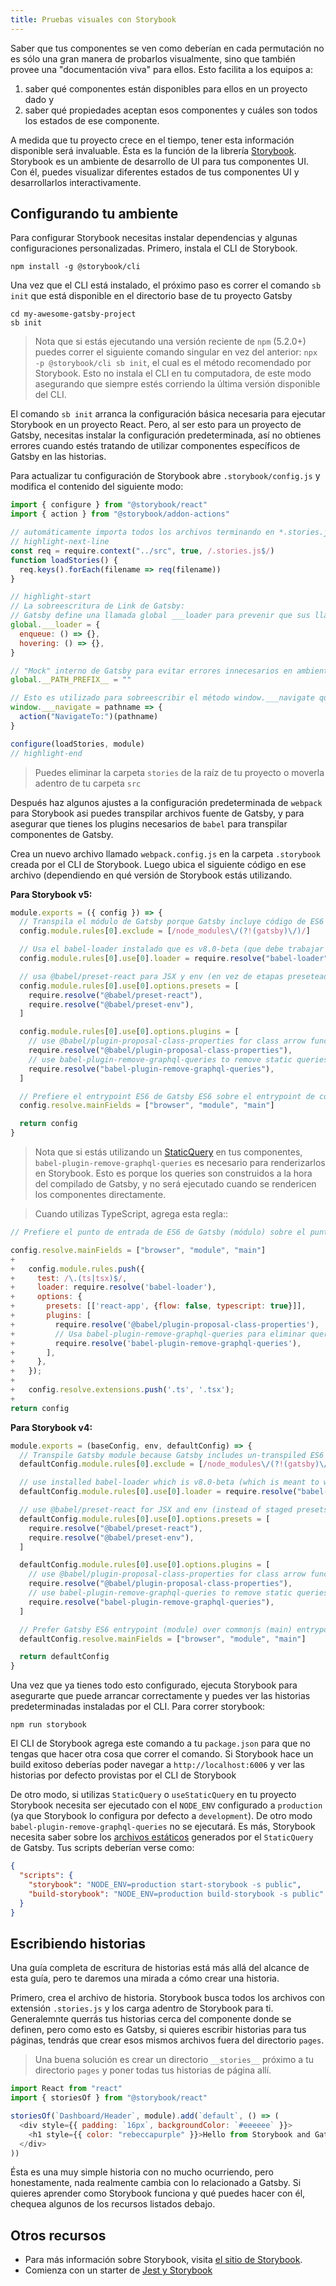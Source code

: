 ```yaml
---
title: Pruebas visuales con Storybook
---
```


Saber que tus componentes se ven como deberían en cada permutación no es sólo una gran manera de probarlos visualmente, sino que también provee una "documentación viva" para ellos. Esto facilita a los equipos a:

1. saber qué componentes están disponibles para ellos en un proyecto dado y
2. saber qué propiedades aceptan esos componentes y cuáles son todos los estados de ese componente.

A medida que tu proyecto crece en el tiempo, tener esta información disponible será invaluable. Ésta es la función de la librería [Storybook](https://storybook.js.org/). Storybook es un ambiente de desarrollo de UI para tus componentes UI. Con él, puedes visualizar diferentes estados de tus componentes UI y desarrollarlos interactivamente.

## Configurando tu ambiente

Para configurar Storybook necesitas instalar dependencias y algunas configuraciones personalizadas. Primero, instala el CLI de Storybook.

```shell
npm install -g @storybook/cli
```

Una vez que el CLI está instalado, el próximo paso es correr el comando `sb init` que está disponible en el directorio base de tu proyecto Gatsby

```shell
cd my-awesome-gatsby-project
sb init
```

> Nota que si estás ejecutando una versión reciente de `npm` (5.2.0+) puedes correr el siguiente comando singular en vez del anterior: `npx -p @storybook/cli sb init`, el cual es el método recomendado por Storybook. Esto no instala el CLI en tu computadora, de este modo asegurando que siempre estés corriendo la última versión disponible del CLI.

El comando `sb init` arranca la configuración básica necesaria para ejecutar Storybook en un proyecto React. Pero, al ser esto para un proyecto de Gatsby, necesitas instalar la configuración predeterminada, así no obtienes errores cuando estés tratando de utilizar componentes específicos de Gatsby en las historias.

Para actualizar tu configuración de Storybook abre `.storybook/config.js` y modifica el contenido del siguiente modo:

```js:title=.storybook/config.js
import { configure } from "@storybook/react"
import { action } from "@storybook/addon-actions"

// automáticamente importa todos los archivos terminando en *.stories.js
// highlight-next-line
const req = require.context("../src", true, /.stories.js$/)
function loadStories() {
  req.keys().forEach(filename => req(filename))
}

// highlight-start
// La sobreescritura de Link de Gatsby:
// Gatsby define una llamada global ___loader para prevenir que sus llamadas de métodos creen errores de consola. Debes pisarlo aquí
global.___loader = {
  enqueue: () => {},
  hovering: () => {},
}

// "Mock" interno de Gatsby para evitar errores innecesarios en ambientes de testing de storybook
global.__PATH_PREFIX__ = ""

// Esto es utilizado para sobreescribir el método window.___navigate que Gatsby usa y define para reportar qué camino un Link estaría llevándonos si no estuviese dentro de un storybook
window.___navigate = pathname => {
  action("NavigateTo:")(pathname)
}

configure(loadStories, module)
// highlight-end
```

> Puedes eliminar la carpeta  `stories` de la raíz de tu proyecto o moverla adentro de tu carpeta `src`

Después haz algunos ajustes a la configuración predeterminada de `webpack` para Storybook asi puedes transpilar archivos fuente de Gatsby, y para asegurar que tienes los plugins necesarios de `babel` para transpilar componentes de Gatsby.

Crea un nuevo archivo llamado `webpack.config.js` en la carpeta `.storybook` creada por el CLI de Storybook. Luego ubica el siguiente código en ese archivo (dependiendo en qué versión de Storybook estás utilizando.


**Para Storybook v5:**

```js:title=.storybook/webpack.config.js
module.exports = ({ config }) => {
  // Transpila el módulo de Gatsby porque Gatsby incluye código de ES6 no-transpilado.
  config.module.rules[0].exclude = [/node_modules\/(?!(gatsby)\/)/]

  // Usa el babel-loader instalado que es v8.0-beta (que debe trabajar junto a @babel/core@7)
  config.module.rules[0].use[0].loader = require.resolve("babel-loader")

  // usa @babel/preset-react para JSX y env (en vez de etapas preseteadas)
  config.module.rules[0].use[0].options.presets = [
    require.resolve("@babel/preset-react"),
    require.resolve("@babel/preset-env"),
  ]

  config.module.rules[0].use[0].options.plugins = [
    // use @babel/plugin-proposal-class-properties for class arrow functions
    require.resolve("@babel/plugin-proposal-class-properties"),
    // use babel-plugin-remove-graphql-queries to remove static queries from components when rendering in storybook
    require.resolve("babel-plugin-remove-graphql-queries"),
  ]

  // Prefiere el entrypoint ES6 de Gatsby ES6 sobre el entrypoint de commonjs (principal)
  config.resolve.mainFields = ["browser", "module", "main"]

  return config
}
```

> Nota que si estás utilizando un [StaticQuery](/docs/static-query/) en tus componentes, `babel-plugin-remove-graphql-queries` es necesario para renderizarlos en Storybook. Esto es porque los queries son construidos a la hora del compilado de Gatsby, y no será ejecutado cuando se rendericen los componentes directamente.

> Cuando utilizas TypeScript, agrega esta regla::

```diff:title=.storybook/webpack.config.js
// Prefiere el punto de entrada de ES6 de Gatsby (módulo) sobre el punto de entrada (principal) de commonjs

config.resolve.mainFields = ["browser", "module", "main"]
+
+   config.module.rules.push({
+     test: /\.(ts|tsx)$/,
+     loader: require.resolve('babel-loader'),
+     options: {
+       presets: [['react-app', {flow: false, typescript: true}]],
+       plugins: [
+         require.resolve('@babel/plugin-proposal-class-properties'),
+         // Usa babel-plugin-remove-graphql-queries para eliminar queries estáticas de componentes cuando se renderiza en storybook
+         require.resolve('babel-plugin-remove-graphql-queries'),
+       ],
+     },
+   });
+
+   config.resolve.extensions.push('.ts', '.tsx');
+
return config
```

**Para Storybook v4:**

```js:title=.storybook/webpack.config.js
module.exports = (baseConfig, env, defaultConfig) => {
  // Transpile Gatsby module because Gatsby includes un-transpiled ES6 code.
  defaultConfig.module.rules[0].exclude = [/node_modules\/(?!(gatsby)\/)/]

  // use installed babel-loader which is v8.0-beta (which is meant to work with @babel/core@7)
  defaultConfig.module.rules[0].use[0].loader = require.resolve("babel-loader")

  // use @babel/preset-react for JSX and env (instead of staged presets)
  defaultConfig.module.rules[0].use[0].options.presets = [
    require.resolve("@babel/preset-react"),
    require.resolve("@babel/preset-env"),
  ]

  defaultConfig.module.rules[0].use[0].options.plugins = [
    // use @babel/plugin-proposal-class-properties for class arrow functions
    require.resolve("@babel/plugin-proposal-class-properties"),
    // use babel-plugin-remove-graphql-queries to remove static queries from components when rendering in storybook
    require.resolve("babel-plugin-remove-graphql-queries"),
  ]

  // Prefer Gatsby ES6 entrypoint (module) over commonjs (main) entrypoint
  defaultConfig.resolve.mainFields = ["browser", "module", "main"]

  return defaultConfig
}
```
Una vez que ya tienes todo esto configurado, ejecuta Storybook para asegurarte que puede arrancar correctamente y puedes ver las historias predeterminadas instaladas por el CLI. Para correr storybook:

```shell
npm run storybook
```

El CLI de Storybook agrega este comando a tu `package.json` para que no tengas que hacer otra cosa que correr el comando. Si Storybook hace un build exitoso deberías poder navegar a `http://localhost:6006` y ver las historias por defecto provistas por el CLI de Storybook

De otro modo, si utilizas `StaticQuery` o `useStaticQuery` en tu proyecto Storybook necesita ser ejecutado con el `NODE_ENV` configurado a `production` (ya que Storybook lo configura por defecto a `development`). De otro modo `babel-plugin-remove-graphql-queries` no se ejecutará. Es más, Storybook necesita saber sobre los [archivos estáticos](https://storybook.js.org/docs/configurations/serving-static-files/#2-via-a-directory) generados por el `StaticQuery` de Gatsby. Tus scripts deberían verse como:

```json:title=package.json
{
  "scripts": {
    "storybook": "NODE_ENV=production start-storybook -s public",
    "build-storybook": "NODE_ENV=production build-storybook -s public"
  }
}
```

## Escribiendo historias

Una guía completa de escritura de historias está más allá del alcance de esta guía, pero te daremos una mirada a cómo crear una historia.

Primero, crea el archivo de historia. Storybook busca todos los archivos con extensión `.stories.js` y los carga adentro de Storybook para ti. Generalemnte querrás tus historias cerca del componente donde se definen, pero como esto es Gatsby, si quieres escribir historias para tus páginas, tendrás que crear esos mismos archivos fuera del directorio `pages`.

> Una buena solución es crear un directorio `__stories__` próximo a tu directorio `pages` y poner todas tus historias de página allí.

```jsx:title=src/components/example.stories.js
import React from "react"
import { storiesOf } from "@storybook/react"

storiesOf(`Dashboard/Header`, module).add(`default`, () => (
  <div style={{ padding: `16px`, backgroundColor: `#eeeeee` }}>
    <h1 style={{ color: "rebeccapurple" }}>Hello from Storybook and Gatsby!</h1>
  </div>
))
```

Ésta es una muy simple historia con no mucho ocurriendo, pero honestamente, nada realmente cambia con lo relacionado a Gatsby. Si quieres aprender como Storybook funciona y qué puedes hacer con él, chequea algunos de los recursos listados debajo.

## Otros recursos

- Para más información sobre Storybook, visita
  [el sitio de Storybook](https://storybook.js.org/).
- Comienza con un starter de [Jest y Storybook](https://github.com/Mathspy/gatsby-storybook-jest-starter)
